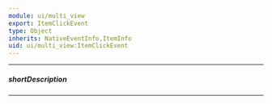 ```yaml
---
module: ui/multi_view
export: ItemClickEvent
type: Object
inherits: NativeEventInfo,ItemInfo
uid: ui/multi_view:ItemClickEvent
---
```

---
##### shortDescription
<!-- Description goes here -->

---
<!-- Description goes here -->